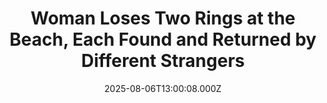 ---
title: "Woman Loses Two Rings at the Beach, Each Found and Returned by Different Strangers"
date: 2025-08-06T13:00:08.000Z
category: Human Kindness
externalLink: "https://www.goodnewsnetwork.org/woman-loses-two-rings-at-the-beach-each-found-and-returned-by-different-strangers/"
image: ""
excerpt: "That little beep of a metal detector can often mean nothing but trash, but every once and a while, it can lead to fame, fortune, and even “happy tears.” Laura Emanuel from southern New Jersey was on the beach enjoying the sun over Cape May when, after taking off her wedding band and another ring […] The post Woman Loses…"
---